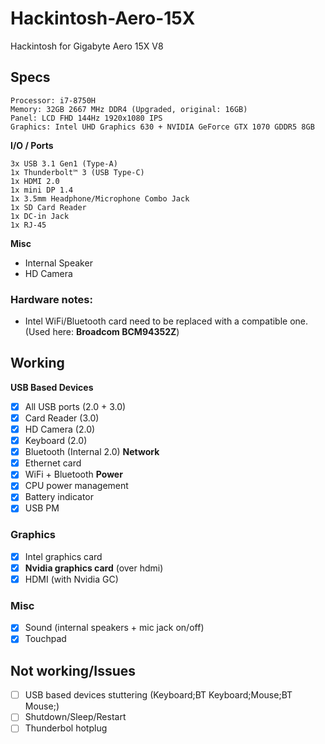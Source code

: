 # Hackintosh-Aero-15X
Hackintosh for Gigabyte Aero 15X V8

## Specs

```
Processor: i7-8750H
Memory: 32GB 2667 MHz DDR4 (Upgraded, original: 16GB)
Panel: LCD FHD 144Hz 1920x1080 IPS
Graphics: Intel UHD Graphics 630 + NVIDIA GeForce GTX 1070 GDDR5 8GB
```
**I/O / Ports**
```
3x USB 3.1 Gen1 (Type-A)
1x Thunderbolt™ 3 (USB Type-C)
1x HDMI 2.0
1x mini DP 1.4
1x 3.5mm Headphone/Microphone Combo Jack
1x SD Card Reader
1x DC-in Jack
1x RJ-45
```
**Misc**
- Internal Speaker
- HD Camera

### Hardware notes:
- Intel WiFi/Bluetooth card need to be replaced with a compatible one. (Used here: **Broadcom BCM94352Z**)

## Working

**USB Based Devices**
- [x] All USB ports (2.0 + 3.0)
- [x] Card Reader (3.0)
- [x] HD Camera (2.0)
- [x] Keyboard (2.0)
- [x] Bluetooth (Internal 2.0)
**Network**
- [x] Ethernet card
- [x] WiFi + Bluetooth
**Power**
- [x] CPU power management
- [x] Battery indicator
- [x] USB PM
### Graphics
- [x] Intel graphics card
- [x] **Nvidia graphics card** (over hdmi)
- [x] HDMI (with Nvidia GC)
### Misc
- [x] Sound (internal speakers + mic jack on/off)
- [x] Touchpad

## Not working/Issues
- [ ] USB based devices stuttering (Keyboard;BT Keyboard;Mouse;BT Mouse;)
- [ ] Shutdown/Sleep/Restart
- [ ] Thunderbol hotplug
